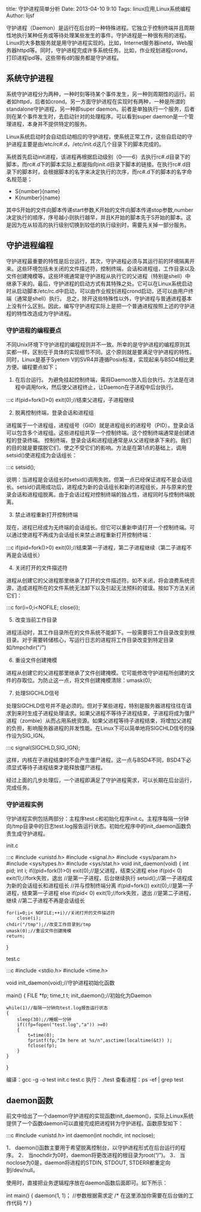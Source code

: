 title: 守护进程简单分析 
Date: 2013-04-10 9:10 
Tags: linux应用,Linux系统编程 
Author: lijsf

守护进程（Daemon）是运行在后台的一种特殊进程。它独立于控制终端并且周期性地执行某种任务或等待处理某些发生的事件。守护进程是一种很有用的进程。Linux的大多数服务就是用守护进程实现的。比如，Internet服务器inetd，Web服务器httpd等。同时，守护进程完成许多系统任务。比如，作业规划进程crond，打印进程lpd等。这些带有d的服务都是守护进程。

## 系统守护进程

系统守护进程分为两种，一种时刻等待某个事件发生，另一种则周期性的运行。前者如httpd，后者如crond。另一方面守护进程在实现时有两种，一种是所谓的standalone守护进程，另一种即super daemon。前者是单独执行一个服务，后者则在某个事件发生时，去启动针对的处理程序。可以看到super daemon是一个管理进程，本身并不提供特定的服务。

Linux系统启动时会自动启动相应的守护进程，使系统正常工作，这些自启动的守护进程主要是由/etc/rc#.d，/etc/init.d这几个目录下的脚本完成的。

系统首先启动init进程，该进程再根据启动级别（0——6）去执行rc#.d目录下的脚本，而rc#.d下的脚本实际上都是指向init.d目录下脚本的链接。在执行rc#.d目录下的脚本时，会根据脚本的名字来决定执行的次序，而rc#.d下的脚本的名字命名规范是；

 + S{number}{name}
 + K{number}{name}

 其中S开始的文件向脚本传递start参数,K开始的文件向脚本传递stop参数,number决定执行的顺序，序号越小则执行越早，并且K开始的脚本先于S开始的脚本。这是因为在从较高的执行级别切换到较低的执行级别时，需要先关掉一部分服务。

## 守护进程编程

守护进程最重要的特性是后台运行，其次，守护进程必须与其运行前的环境隔离开来。这些环境包括未关闭的文件描述符，控制终端，会话和进程组，工作目录以及文件创建掩模等。这些环境通常是守护进程从执行它的父进程（特别是shell）中继承下来的。最后，守护进程的启动方式有其特殊之处。它可以在Linux系统启动时从启动脚本/etc/rc.d中启动，可以由作业规划进程crond启动，还可以由用户终端（通常是shell）执行。 
总之，除开这些特殊性以外，守护进程与普通进程基本上没有什么区别。因此，编写守护进程实际上是把一个普通进程按照上述的守护进程的特性改造成为守护进程。

### 守护进程的编程要点 

不同Unix环境下守护进程的编程规则并不一致。所幸的是守护进程的编程原则其实都一样，区别在于具体的实现细节不同。这个原则就是要满足守护进程的特性。同时，Linux是基于Syetem V的SVR4并遵循Posix标准，实现起来与BSD4相比更方便。编程要点如下； 

1. 在后台运行。 
为避免挂起控制终端，需将Daemon放入后台执行。方法是在进程中调用fork，然后使父进程终止，让Daemon在子进程中后台执行。

:::c 
if(pid=fork()>0) 
  exit(0);//结束父进程，子进程继续 

2. 脱离控制终端，登录会话和进程组 

进程属于一个进程组，进程组号（GID）就是进程组长的进程号（PID）。登录会话可以包含多个进程组。这些进程组共享一个控制终端。这个控制终端通常是创建进程的登录终端。
控制终端，登录会话和进程组通常是从父进程继承下来的。我们的目的就是要摆脱它们，使之不受它们的影响。方法是在第1点的基础上，调用setsid()使进程成为会话组长： 

:::c
setsid(); 

说明：当进程是会话组长时setsid()调用失败。但第一点已经保证进程不是会话组长。setsid()调用成功后，进程成为新的会话组长和新的进程组长，并与原来的登录会话和进程组脱离。由于会话过程对控制终端的独占性，进程同时与控制终端脱离。 

3. 禁止进程重新打开控制终端 

现在，进程已经成为无终端的会话组长。但它可以重新申请打开一个控制终端。可以通过使进程不再成为会话组长来禁止进程重新打开控制终端： 

:::c
if(pid=fork()>0) 
  exit(0);//结束第一子进程，第二子进程继续（第二子进程不再是会话组长） 

4. 关闭打开的文件描述符 

进程从创建它的父进程那里继承了打开的文件描述符。如不关闭，将会浪费系统资源，造成进程所在的文件系统无法卸下以及引起无法预料的错误。按如下方法关闭它们： 

:::c
for(i=0;i<NOFILE; close(i); 

5. 改变当前工作目录 

进程活动时，其工作目录所在的文件系统不能卸下。一般需要将工作目录改变到根目录。对于需要转储核心，写运行日志的进程将工作目录改变到特定目录如/tmpchdir("/") 

6. 重设文件创建掩模 

进程从创建它的父进程那里继承了文件创建掩模。它可能修改守护进程所创建的文件的存取位。为防止这一点，将文件创建掩模清除：umask(0); 

7. 处理SIGCHLD信号 

处理SIGCHLD信号并不是必须的。但对于某些进程，特别是服务器进程往往在请求到来时生成子进程处理请求。如果父进程不等待子进程结束，子进程将成为僵尸进程（zombie）从而占用系统资源。如果父进程等待子进程结束，将增加父进程的负担，影响服务器进程的并发性能。在Linux下可以简单地将SIGCHLD信号的操作设为SIG_IGN。 

:::c
signal(SIGCHLD,SIG_IGN); 

这样，内核在子进程结束时不会产生僵尸进程。这一点与BSD4不同，BSD4下必须显式等待子进程结束才能释放僵尸进程。 

经过上面的几步处理后，一个进程即满足了守护进程需求，可以长期在后台运行，完成任务。

### 守护进程实例 

守护进程实例包括两部分：主程序test.c和初始化程序init.c。主程序每隔一分钟向/tmp目录中的日志test.log报告运行状态。初始化程序中的init_daemon函数负责生成守护进程。

init.c

:::c
#include <unistd.h>
#include <signal.h>
#include <sys/param.h>
#include <sys/types.h>
#include <sys/stat.h>
void init_daemon(void)
{
    int pid;
    int i;
    if((pid=fork())>0)
        exit(0);//是父进程，结束父进程
    else if(pid< 0)
        exit(1);//fork失败，退出
    //是第一子进程，后台继续执行
    setsid();//第一子进程成为新的会话组长和进程组长
    //并与控制终端分离
    if(pid=fork())
        exit(0);//是第一子进程，结束第一子进程
    else if(pid< 0)
        exit(1);//fork失败，退出
    //是第二子进程，继续
    //第二子进程不再是会话组长

    for(i=0;i< NOFILE;++i)//关闭打开的文件描述符
        close(i);
    chdir("/tmp");//改变工作目录到/tmp
    umask(0);//重设文件创建掩模
    return;
}

test.c

:::c
#include <stdio.h>
#include <time.h>

void init_daemon(void);//守护进程初始化函数

main()
{
    FILE *fp;
    time_t t;
    init_daemon();//初始化为Daemon

    while(1)//每隔一分钟向test.log报告运行状态
    {
        sleep(30);//睡眠一分钟
        if((fp=fopen("test.log","a")) >=0)
        {
            t=time(0);
            fprintf(fp,"Im here at %s/n",asctime(localtime(&t)) );
            fclose(fp);
        }
    }
}

 
编译：gcc -g -o test init.c test.c 
执行：./test 
查看进程：ps -ef | grep test

## daemon函数

前文中给出了一个daemon守护进程的实现函数init_daemon()，实际上Linux系统提供了一个函数daemon可以直接完成把进程转为守护进程。函数原型如下：

:::c
#include <unistd.h>
int daemon(int nochdir, int noclose);

1． daemon()函数主要用于希望脱离控制台，以守护进程形式在后台运行的程序。
2． 当nochdir为0时，daemon将更改进程的根目录为root(“/”)。
3． 当noclose为0是，daemon将进程的STDIN, STDOUT, STDERR都重定向到/dev/null。

使用时，直接把业务逻辑程序放在daemon函数后面即可。如下所示：

int main()
{
    daemon(1, 1)； //参数根据需求定
    /*  在这里添加你需要在后台做的工作代码  */
}